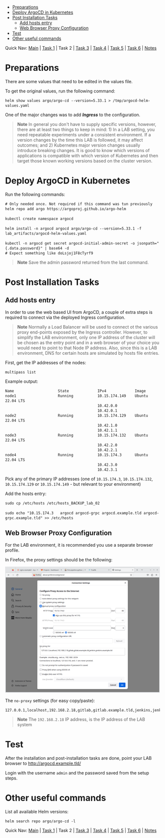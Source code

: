 
- [Preparations](#preparations)
- [Deploy ArgoCD in Kubernetes](#deploy-argocd-in-kubernetes)
- [Post Installation Tasks](#post-installation-tasks)
  - [Add hosts entry](#add-hosts-entry)
  - [Web Browser Proxy Configuration](#web-browser-proxy-configuration)
- [Test](#test)
- [Other useful commands](#other-useful-commands)

Quick Nav: [Main](./README.md) | [Task 1](./task_01_deploy_k3s.md) | Task 2 | [Task 3](./task_03_deploy_gitlab_docker.md) | [Task 4](./task_04_deploy_jenkins_docker.md) | [Task 5](./task_05_integrate_jenkins_and_gitlab.md) | [Task 6](./task_06_setup_jenkins_build_for_test_application.md) | [Notes](./NOTES.md)

# Preparations

There are some values that need to be edited in the values file.

To get the original values, run the following command:

```shell
helm show values argo/argo-cd --version=5.33.1 > /tmp/argocd-helm-values.yaml
```

One of the major changes was to add _**Ingress**_ to the configuration.

> **Note**
> In general you don't have to supply specific versions, however, there are at least two things to keep in mind: 1) In a LAB setting, you need repeatable experiments under a consistent environment. If a version changes by the time this LAB is followed, it may affect outcomes; and 2) Kubernetes major version changes usually introduce breaking changes. It is good to know which versions of applications is compatible with which version of Kubernetes and then target those known working versions based on the cluster version.

# Deploy ArgoCD in Kubernetes 

Run the following commands:

```shell
# Only needed once. Not required if this command was tun previously
helm repo add argo https://argoproj.github.io/argo-helm

kubectl create namespace argocd

helm install -n argocd argocd argo/argo-cd --version=5.33.1 -f lab_artifacts/argocd-helm-values.yaml

kubectl -n argocd get secret argocd-initial-admin-secret -o jsonpath="{.data.password}" | base64 -d
# Expect something like doLsjoj1F8cTyrf9
```

> **Note**
> Save the admin password returned from the last command.

# Post Installation Tasks

## Add hosts entry

In order to use the web based UI from ArgoCD, a couple of extra steps is required to connect via the deployed Ingress configuration.

> **Note**
> Normally a Load Balancer will be used to connect ot the various proxy end-points exposed by the Ingress controller. However, to simplify the LAB environment, only one IP address of the cluster will be chosen as the entry point and in a web browser of your choice you would need to point to that Node IP address. Also, since this is a LAB environment, DNS for certain hosts are simulated by hosts file entries.

First, get the IP addresses of the nodes:

```shell
multipass list
```

Example output:

```text
Name                    State             IPv4             Image
node1                   Running           10.15.174.149    Ubuntu 22.04 LTS
                                          10.42.0.0
                                          10.42.0.1
node2                   Running           10.15.174.129    Ubuntu 22.04 LTS
                                          10.42.1.0
                                          10.42.1.1
node3                   Running           10.15.174.132    Ubuntu 22.04 LTS
                                          10.42.2.0
                                          10.42.2.1
node4                   Running           10.15.174.3      Ubuntu 22.04 LTS
                                          10.42.3.0
                                          10.42.3.1
```

Pick any of the primary IP addresses (one of `10.15.174.3`, `10.15.174.132`, `10.15.174.129` or `10.15.174.149` - but relevant to your environment)

Add the hosts entry:

```shell
sudo cp /etc/hosts /etc/hosts_BACKUP_lab_02

sudo echo "10.15.174.3   argocd argocd-grpc argocd.example.tld argocd-grpc.example.tld" >> /etc/hosts
```

## Web Browser Proxy Configuration

For the LAB environment, it is recommended you use a separate browser profile.

In Firefox, the proxy settings should be the following:

![Firefox Proxy Settings](screenshots/firefox_network_settings.png)

The `no-proxy` settings (for easy copy/paste):

```text
127.0.0.1,localhost,192.168.2.18,gitlab,gitlab.example.tld,jenkins,jenkins.example.tld
```

> **Note**
> The `192.168.2.18` IP address, is the IP address of the LAB system

# Test

After the installation and post-installation tasks are done, point your LAB browser to http://argocd.example.tld/

Login with the username `admin` and the password saved from the setup steps.

# Other useful commands

List all available Helm versions:

```shell
helm search repo argo/argo-cd -l
```

Quick Nav: [Main](./README.md) | [Task 1](./task_01_deploy_k3s.md) | Task 2 | [Task 3](./task_03_deploy_gitlab_docker.md) | [Task 4](./task_04_deploy_jenkins_docker.md) | [Task 5](./task_05_integrate_jenkins_and_gitlab.md) | [Task 6](./task_06_setup_jenkins_build_for_test_application.md) | [Notes](./NOTES.md)
